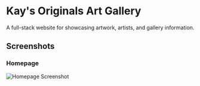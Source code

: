 # Kay's Originals Art Gallery

A full-stack website for showcasing artwork, artists, and gallery information.

## Screenshots

### Homepage
![Homepage Screenshot](front/imgs/Screenshots/Homepage.png)


